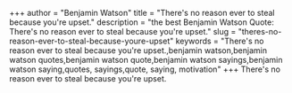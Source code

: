 +++
author = "Benjamin Watson"
title = "There's no reason ever to steal because you're upset."
description = "the best Benjamin Watson Quote: There's no reason ever to steal because you're upset."
slug = "theres-no-reason-ever-to-steal-because-youre-upset"
keywords = "There's no reason ever to steal because you're upset.,benjamin watson,benjamin watson quotes,benjamin watson quote,benjamin watson sayings,benjamin watson saying,quotes, sayings,quote, saying, motivation"
+++
There's no reason ever to steal because you're upset.
